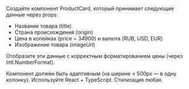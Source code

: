 Создайте компонент ProductCard, который принимает следующие данные через props:

- Название товара (title)
- Страна происхождения (origin)
- Цена в копейках (price = 34900) и валюта (RUB, USD, EUR)
- Изображение товара (imageUrl)

Отобразите эти данные с корректным форматированием цены (через Intl.NumberFormat).

Компонент должен быть адаптивным (на ширине < 500px — в одну колонку).
Используйте React + TypeScript. Стилизация любая.
